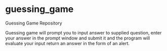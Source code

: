 # guessing_game
Guessing Game Repository

Guessing game will prompt you to input answer to supplied question, enter your answer in the prompt window and submit it
and the program will evaluate your input return an answer in the form of an alert.

